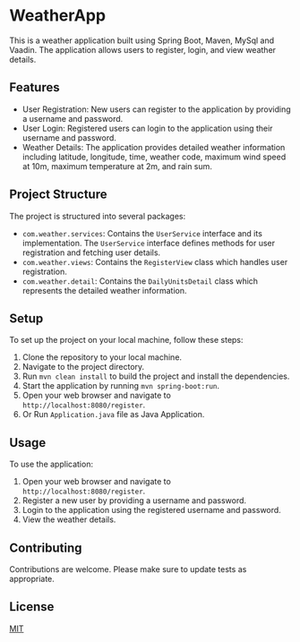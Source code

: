 # WeatherApp

This is a weather application built using Spring Boot, Maven, MySql and Vaadin. The application allows users to register, login, and view weather details.

## Features

- User Registration: New users can register to the application by providing a username and password.
- User Login: Registered users can login to the application using their username and password.
- Weather Details: The application provides detailed weather information including latitude, longitude, time, weather code, maximum wind speed at 10m, maximum temperature at 2m, and rain sum.

## Project Structure

The project is structured into several packages:

- `com.weather.services`: Contains the `UserService` interface and its implementation. The `UserService` interface defines methods for user registration and fetching user details.
- `com.weather.views`: Contains the `RegisterView` class which handles user registration.
- `com.weather.detail`: Contains the `DailyUnitsDetail` class which represents the detailed weather information.

## Setup

To set up the project on your local machine, follow these steps:

1. Clone the repository to your local machine.
2. Navigate to the project directory.
3. Run `mvn clean install` to build the project and install the dependencies.
4. Start the application by running `mvn spring-boot:run`.
5. Open your web browser and navigate to `http://localhost:8080/register`.
6. Or Run `Application.java` file as Java Application.
## Usage

To use the application:

1. Open your web browser and navigate to `http://localhost:8080/register`.
2. Register a new user by providing a username and password.
3. Login to the application using the registered username and password.
4. View the weather details.

## Contributing

Contributions are welcome. Please make sure to update tests as appropriate.

## License

[MIT](https://choosealicense.com/licenses/mit/)